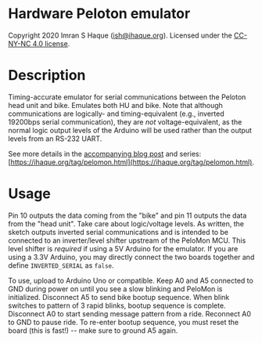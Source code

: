 # Hardware Peloton emulator

Copyright 2020 Imran S Haque (ish@ihaque.org). Licensed under the
[CC-NY-NC 4.0 license](https://creativecommons.org/licenses/by-nc/4.0/).

# Description

Timing-accurate emulator for serial communications between the Peloton head unit
and bike. Emulates both HU and bike. Note that although communications are logically-
and timing-equivalent (e.g., inverted 19200bps serial communication), they are
*not* voltage-equivalent, as the normal logic output levels of the Arduino will be
used rather than the output levels from an RS-232 UART.

See more details in the
[accompanying blog post](https://ihaque.org/posts/2020/12/26/pelomon-part-ii-emulating-peloton) and series:
[https://ihaque.org/tag/pelomon.html](https://ihaque.org/tag/pelomon.html).

# Usage

Pin 10 outputs the data coming from the "bike" and pin 11 outputs the data from the
"head unit". Take care about logic/voltage levels. As written, the sketch outputs
inverted serial communications and is intended to be connected to an inverter/level
shifter upstream of the PeloMon MCU. This level shifter is *required* if using a
5V Arduino for the emulator. If you are using a 3.3V Arduino, you may directly
connect the two boards together and define `INVERTED_SERIAL` as `false`.

To use, upload to Arduino Uno or compatible. Keep A0 and A5 connected to GND during power on
until you see a slow blinking and PeloMon is initialized. Disconnect A5 to send bike
bootup sequence. When blink switches to pattern of 3 rapid blinks, bootup sequence is
complete. Disconnect A0 to start sending message pattern from a ride. Reconnect A0 to
GND to pause ride. To re-enter bootup sequence, you must reset the board (this is
fast!) -- make sure to ground A5 again.

